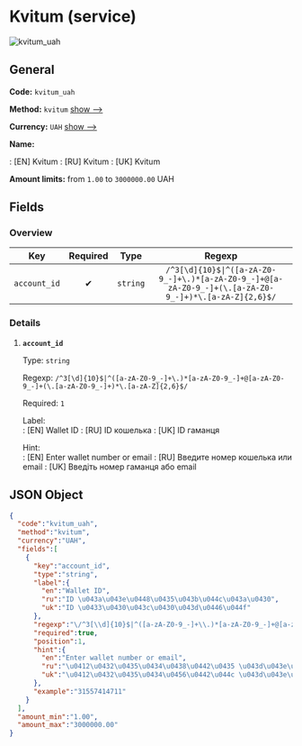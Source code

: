 
# Kvitum (service) 
![kvitum_uah](https://static.openfintech.io/payout_methods/kvitum_uah/logo.svg?w=400&c=v0.59.26#w24)  

## General 
 
**Code:** `kvitum_uah` 
 
**Method:** `kvitum` [show -->](/payout-methods/kvitum/) 
 
**Currency:** `UAH` [show -->](/currencies/UAH/) 
 
**Name:** 
 
:	[EN] Kvitum 
:	[RU] Kvitum 
:	[UK] Kvitum 
 
**Amount limits:** from `1.00` to `3000000.00` UAH 

## Fields 

### Overview 

|Key|Required|Type|Regexp| 
|:---:|:---:|:---:|:---:| 
|`account_id`|✔|`string`|`/^3[\d]{10}$\|^([a-zA-Z0-9_-]+\.)*[a-zA-Z0-9_-]+@[a-zA-Z0-9_-]+(\.[a-zA-Z0-9_-]+)*\.[a-zA-Z]{2,6}$/`| 
 

### Details 
 
1. **`account_id`** 
 
	Type: `string` 
 
	Regexp: `/^3[\d]{10}$|^([a-zA-Z0-9_-]+\.)*[a-zA-Z0-9_-]+@[a-zA-Z0-9_-]+(\.[a-zA-Z0-9_-]+)*\.[a-zA-Z]{2,6}$/` 
 
	Required: `1` 
 
	Label:  
	: [EN] Wallet ID 
	: [RU] ID кошелька 
	: [UK] ID гаманця 
 
	Hint:  
	: [EN] Enter wallet number or email 
	: [RU] Введите номер кошелька или email 
	: [UK] Введіть номер гаманця або email 
 

## JSON Object 

```json
{
  "code":"kvitum_uah",
  "method":"kvitum",
  "currency":"UAH",
  "fields":[
    {
      "key":"account_id",
      "type":"string",
      "label":{
        "en":"Wallet ID",
        "ru":"ID \u043a\u043e\u0448\u0435\u043b\u044c\u043a\u0430",
        "uk":"ID \u0433\u0430\u043c\u0430\u043d\u0446\u044f"
      },
      "regexp":"\/^3[\\d]{10}$|^([a-zA-Z0-9_-]+\\.)*[a-zA-Z0-9_-]+@[a-zA-Z0-9_-]+(\\.[a-zA-Z0-9_-]+)*\\.[a-zA-Z]{2,6}$\/",
      "required":true,
      "position":1,
      "hint":{
        "en":"Enter wallet number or email",
        "ru":"\u0412\u0432\u0435\u0434\u0438\u0442\u0435 \u043d\u043e\u043c\u0435\u0440 \u043a\u043e\u0448\u0435\u043b\u044c\u043a\u0430 \u0438\u043b\u0438 email",
        "uk":"\u0412\u0432\u0435\u0434\u0456\u0442\u044c \u043d\u043e\u043c\u0435\u0440 \u0433\u0430\u043c\u0430\u043d\u0446\u044f \u0430\u0431\u043e email"
      },
      "example":"31557414711"
    }
  ],
  "amount_min":"1.00",
  "amount_max":"3000000.00"
}
```  
